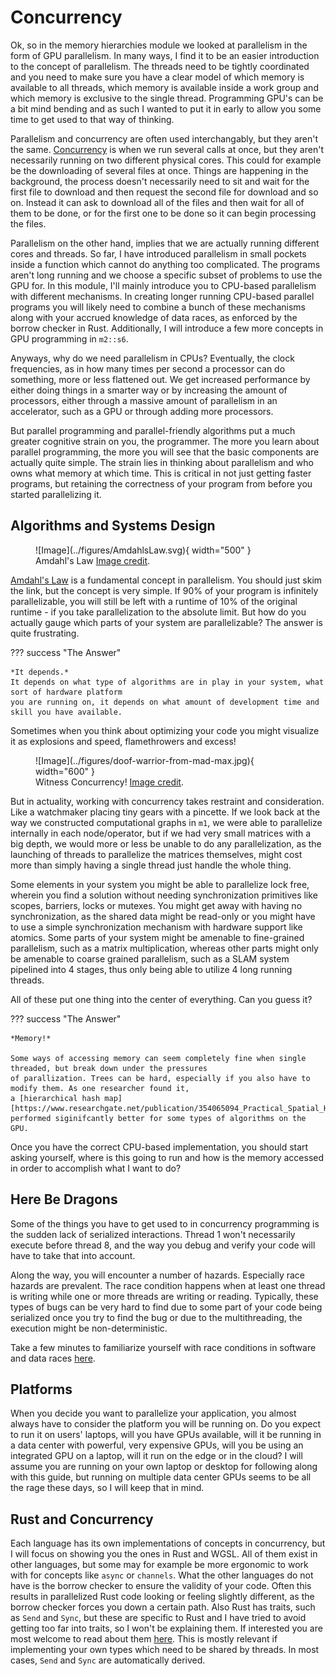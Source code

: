 # Concurrency
Ok, so in the memory hierarchies module we looked at parallelism in the form of GPU parallelism. In many ways,
I find it to be an easier introduction to the concept of parallelism. The threads need to be tightly coordinated
and you need to make sure you have a clear model of which memory is available to all threads, which memory is
available inside a work group and which memory is exclusive to the single thread. Programming GPU's can be a bit
mind bending and as such I wanted to put it in early to allow you some time to get used to that way of thinking.

Parallelism and concurrency are often used interchangably, but they aren't the same.
[Concurrency][0] is when we run several calls at once, but they aren't necessarily running on two
different physical cores. This could for example be the downloading of several files at once. Things are
happening in the background, the process doesn't necessarily need to sit and wait for the first file
to download and then request the second file for download and so on. Instead it can ask to download
all of the files and then wait for all of them to be done, or for the first one to be done so it can
begin processing the files.

Parallelism on the other hand, implies that we are actually running different cores and threads.
So far, I have introduced parallelism in small pockets inside a function which cannot do anything
too complicated. The programs aren't long running and we choose a specific subset of problems to
use the GPU for. In this module, I'll mainly introduce you to CPU-based parallelism with different
mechanisms. In creating longer running CPU-based parallel programs you will likely need to combine
a bunch of these mechanisms along with your accrued knowledge of data races, as enforced by the
borrow checker in Rust. Additionally, I will introduce a few more concepts in GPU programming in ```m2::s6```.

Anyways, why do we need parallelism in CPUs? Eventually, the clock frequencies, as in how many times
per second a processor can do something, more or less flattened out. We get increased performance by
either doing things in a smarter way or by increasing the amount of processors, either through
a massive amount of parallelism in an accelerator, such as a GPU or through adding more processors.

But parallel programming and parallel-friendly algorithms put a much greater cognitive strain on
you, the programmer. The more you learn about parallel programming, the more you will see that
the basic components are actually quite simple. The strain lies in thinking about
parallelism and who owns what memory at which time. This is critical in not just getting
faster programs, but retaining the correctness of your program from before you started parallelizing it.

## Algorithms and Systems Design

<figure markdown>
![Image](../figures/AmdahlsLaw.svg){ width="500" }
<figcaption>
Amdahl's Law
<a href="https://en.wikipedia.org/wiki/Amdahl%27s_law">
Image credit</a>.
</figcaption>
</figure>

[Amdahl's Law][1] is a fundamental concept in parallelism. You should just skim the link, but the concept is
very simple. If 90% of your program is infinitely parallelizable, you will still be left with a runtime of
10% of the original runtime - if you take parallelization to the absolute limit. But how do you actually
gauge which parts of your system are parallelizable? The answer is quite frustrating.

??? success "The Answer"

    *It depends.*
    It depends on what type of algorithms are in play in your system, what sort of hardware platform
    you are running on, it depends on what amount of development time and skill you have available.

Sometimes when you think about optimizing your code you might visualize it as explosions and
speed, flamethrowers and excess!

<figure markdown>
![Image](../figures/doof-warrior-from-mad-max.jpg){ width="600" }
<figcaption>
Witness Concurrency!
<a href="https://www.ultimate-guitar.com/news/community_feed/mad_max_doof_warrior_inspired_flamethrower_ukulele.html">
Image credit</a>.
</figcaption>
</figure>

But in actuality, working with concurrency takes restraint and consideration. Like a watchmaker placing
tiny gears with a pincette. If we look back at the way we constructed computational graphs in
```m1```, we were able to parallelize internally in each node/operator, but if we had very small
matrices with a big depth, we would more or less be unable to do any parallelization, as the launching
of threads to parallelize the matrices themselves, might cost more than simply having a single thread just
handle the whole thing.

Some elements in your system you might be able to parallelize lock free, wherein you find a solution
without needing synchronization primitives like scopes, barriers, locks or mutexes. You might get
away with having no synchronization, as the shared data might be read-only or you might have to use a
simple synchronization mechanism with hardware support like atomics. Some parts of your system might be
amenable to fine-grained parallelism, such as a matrix multiplication, whereas other parts might only be
amenable to coarse grained parallelism, such as a SLAM system pipelined into 4 stages, thus only being
able to utilize 4 long running threads.

All of these put one thing into the center of everything. Can you guess it?

??? success "The Answer"

    *Memory!*

    Some ways of accessing memory can seem completely fine when single threaded, but break down under the pressures
    of parallization. Trees can be hard, especially if you also have to modify them. As one researcher found it,
    a [hierarchical hash map][https://www.researchgate.net/publication/354065094_Practical_Spatial_Hash_Map_Updates]
    performed siginifcantly better for some types of algorithms on the GPU.

Once you have the correct CPU-based implementation, you should start asking yourself, where is this going to
run and how is the memory accessed in order to accomplish what I want to do?

## Here Be Dragons
Some of the things you have to get used to in concurrency programming is the sudden lack of serialized
interactions. Thread 1 won't necessarily execute before thread 8, and the way you debug and verify your code
will have to take that into account.

Along the way, you will encounter a number of hazards. Especially race hazards are prevalent. The race condition
happens when at least one thread is writing while one or more threads are writing or reading. Typically, these types
of bugs can be very hard to find due to some part of your code being serialized once you try to find the bug or
due to the multithreading, the execution might be non-deterministic.

Take a few minutes to familiarize yourself with race conditions in software and data races [here][3].

## Platforms
When you decide you want to parallelize your application, you almost always have to consider the platform you
will be running on. Do you expect to run it on users' laptops, will you have GPUs available, will it be running
in a data center with powerful, very expensive GPUs, will you be using an integrated GPU on a laptop, will
it run on the edge or in the cloud? I will assume you are running on your own laptop or desktop for following
along with this guide, but running on multiple data center GPUs seems to be all the rage these days,
so I will keep that in mind.

## Rust and Concurrency
Each language has its own implementations of concepts in concurrency, but I will focus on showing you the ones
in Rust and WGSL. All of them exist in other languages, but some may for example be more ergonomic to work with
for concepts like ```async``` or ```channels```. What the other languages do not have is the borrow checker to
ensure the validity of your code. Often this results in parallelized Rust code looking or feeling slightly
different, as the borrow checker forces you down a certain path. Also Rust has traits, such as ```Send```
and ```Sync```, but these are specific to Rust and I have tried to avoid getting too far into traits,
so I won't be explaining them. If interested you are most welcome to read about them [here][4].
This is mostly relevant if implementing your own types which need to be shared by threads. In most
cases, ```Send``` and ```Sync``` are automatically derived.

[0]: https://en.wikipedia.org/wiki/Concurrency_(computer_science)
[1]: https://en.wikipedia.org/wiki/Amdahl%27s_law
[3]: https://en.wikipedia.org/wiki/Race_condition
[4]: https://doc.rust-lang.org/nomicon/send-and-sync.html
